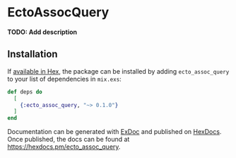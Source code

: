# EctoAssocQuery

**TODO: Add description**

## Installation

If [available in Hex](https://hex.pm/docs/publish), the package can be installed
by adding `ecto_assoc_query` to your list of dependencies in `mix.exs`:

```elixir
def deps do
  [
    {:ecto_assoc_query, "~> 0.1.0"}
  ]
end
```

Documentation can be generated with [ExDoc](https://github.com/elixir-lang/ex_doc)
and published on [HexDocs](https://hexdocs.pm). Once published, the docs can
be found at <https://hexdocs.pm/ecto_assoc_query>.

